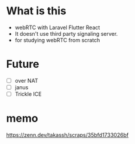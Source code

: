 # What is this
- webRTC with Laravel Flutter React
- It doesn't use third party signaling server.
- for studying webRTC from scratch

# Future
- [ ] over NAT
- [ ] janus
- [ ] Trickle ICE

# memo
https://zenn.dev/takassh/scraps/35bfd1733026bf
